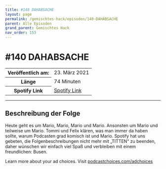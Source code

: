 ```yaml
---
title: #140 DAHABSACHE
layout: page
permalink: /gemischtes-hack/episoden/140-DAHABSACHE
parent: Alle Episoden
grand_parent: Gemischtes Hack
nav_order: 153
---
```


# #140 DAHABSACHE
<table class="resp-table dcf-table dcf-table-responsive dcf-table-bordered dcf-table-striped dcf-w-100%">
                    <tbody>
                        <tr>
                            <th scope="row">Veröffentlich am:</th>
                            <td data-label="Veröffentlich am:">23. März 2021</td>
                        </tr>
                        <tr>
                            <th scope="row">Länge </th>
                            <td data-label="Länge ">74 Minuten</td>
                        </tr><tr>
                                <th scope="row">Spotify Link</th>
                                <td data-label="Spotify Link"><a href="https://open.spotify.com/episode/6KOSyacH7Zx68MrVUTBUTY">Spotify Link</a></td>
                            </tr></tbody>
                </table>

***

## Beschreibung der Folge

<div>
<p>Heute geht es um Mario, Mario, Mario und Mario. Ansonsten um Mario und teilweise um Mario. Tommi und Felix klären, was man immer da haben sollte, warum Podcasten grad komisch ist und Mario. Spotify hat uns gebeten, die Folgenbeschreibungen nicht mehr mit „TITTEN“ zu beenden, daher wünschen wir einfach viel Spaß und verbleiben mit einem freundlichen: Busen.</p><p> </p><p>Learn more about your ad choices. Visit <a href="https://podcastchoices.com/adchoices">podcastchoices.com/adchoices</a></p>  
</div>

